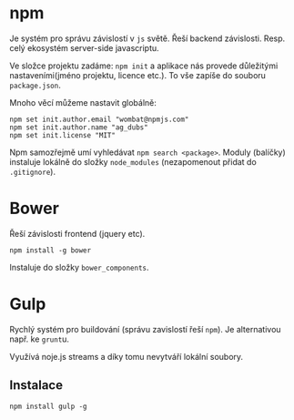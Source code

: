 # npm

Je systém pro správu závislostí v `js` světě. Řeší backend závislosti. Resp. celý ekosystém server-side javascriptu.

Ve složce projektu zadáme: `npm init` a aplikace nás provede důležitými nastaveními(jméno projektu, licence etc.). To vše zapíše do souboru `package.json`.

Mnoho věcí můžeme nastavit globálně:
```
npm set init.author.email "wombat@npmjs.com"
npm set init.author.name "ag_dubs"
npm set init.license "MIT"
```

Npm samozřejmě umí vyhledávat `npm search <package>`. Moduly (balíčky) instaluje lokálně do složky `node_modules` (nezapomenout přidat do `.gitignore`).

# Bower

Řeší závislosti frontend (jquery etc).

```
npm install -g bower
```

Instaluje do složky `bower_components`.


# Gulp

Rychlý systém pro buildování (správu zavislostí řeší `npm`). Je alternativou např. ke `grunt`u.

Využívá noje.js streams a díky tomu nevytváří lokální soubory.

## Instalace

```
npm install gulp -g
```
